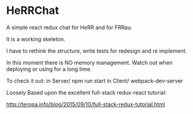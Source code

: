 # HeRRChat

A simple react redux chat for HeRR and for FRRau.

It is a working skeleton.

I have to rethink the structure, write tests for redesign and re implement.

In this moment there is NO memory management. Watch out when deploying or using for a long time.

To check it out: in Server/ npm run start
            in Client/ webpack-dev-server



Loosely Based upon the excellent full-stack redux-react tutorial:

http://teropa.info/blog/2015/09/10/full-stack-redux-tutorial.html